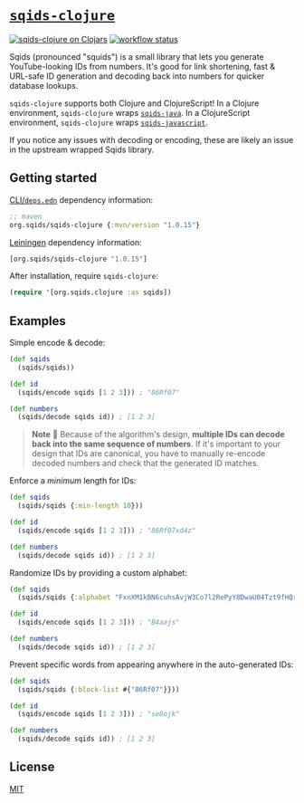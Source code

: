 # [`sqids-clojure`](https://sqids.org/clojure)

[![sqids-clojure on Clojars](https://img.shields.io/clojars/v/org.sqids/sqids-clojure.svg)](https://clojars.org/org.sqids/sqids-clojure) [![workflow status](https://github.com/sqids/sqids-clojure/actions/workflows/clojure.yml/badge.svg)](https://github.com/sqids/sqids-clojure/actions/workflows/clojure.yml)

Sqids (pronounced "squids") is a small library that lets you generate
YouTube-looking IDs from numbers. It's good for link shortening, fast &
URL-safe ID generation and decoding back into numbers for quicker database
lookups.

`sqids-clojure` supports both Clojure and ClojureScript! In a Clojure
environment, `sqids-clojure` wraps
[`sqids-java`](https://github.com/sqids/sqids-java). In a ClojureScript
environment, `sqids-clojure` wraps
[`sqids-javascript`](https://github.com/sqids/sqids-java).

If you notice any issues with decoding or encoding, these are likely an issue in
the upstream wrapped Sqids library.

## Getting started

[CLI/`deps.edn`](https://clojure.org/reference/deps_and_cli) dependency
information:

```clojure
;; maven
org.sqids/sqids-clojure {:mvn/version "1.0.15"}
```

[Leiningen](https://leiningen.org/) dependency information:

```clojure
[org.sqids/sqids-clojure "1.0.15"]
```

After installation, require `sqids-clojure`:

```clojure
(require '[org.sqids.clojure :as sqids])
```

## Examples

Simple encode & decode:

```clojure
(def sqids
  (sqids/sqids))

(def id
  (sqids/encode sqids [1 2 3])) ; "86Rf07"

(def numbers
  (sqids/decode sqids id)) ; [1 2 3]
```

> **Note**
> 🚧 Because of the algorithm's design, **multiple IDs can decode back into the
> same sequence of numbers**. If it's important to your design that IDs are
> canonical, you have to manually re-encode decoded numbers and check that the
> generated ID matches.

Enforce a _minimum_ length for IDs:

```clojure
(def sqids
  (sqids/sqids {:min-length 10}))

(def id
  (sqids/encode sqids [1 2 3])) ; "86Rf07xd4z"

(def numbers
  (sqids/decode sqids id)) ; [1 2 3]
```

Randomize IDs by providing a custom alphabet:

```clojure
(def sqids
  (sqids/sqids {:alphabet "FxnXM1kBN6cuhsAvjW3Co7l2RePyY8DwaU04Tzt9fHQrqSVKdpimLGIJOgb5ZE"}))

(def id
  (sqids/encode sqids [1 2 3])) ; "B4aajs"

(def numbers
  (sqids/decode sqids id)) ; [1 2 3]
```

Prevent specific words from appearing anywhere in the auto-generated IDs:

```clojure
(def sqids
  (sqids/sqids {:block-list #{"86Rf07"}}))

(def id
  (sqids/encode sqids [1 2 3])) ; "se8ojk"

(def numbers
  (sqids/decode sqids id)) ; [1 2 3]
```

## License

[MIT](LICENSE)
